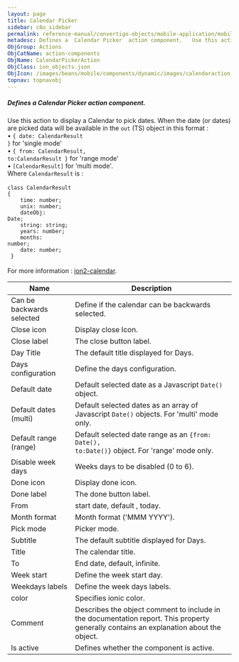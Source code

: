 ```yaml
---
layout: page
title: Calendar Picker
sidebar: c8o_sidebar
permalink: reference-manual/convertigo-objects/mobile-application/mobile-components/action-components/calendar-picker/
metadesc: Defines a  Calendar Picker  action component.   Use this action to display a Calendar to pick dates. When the date (or dates) are picked data will be 
ObjGroup: Actions
ObjCatName: action-components
ObjName: CalendarPickerAction
ObjClass: ion_objects.json
ObjIcon: /images/beans/mobile/components/dynamic/images/calendaraction_color_32x32.png
topnav: topnavobj
---
```

##### Defines a <i>Calendar Picker</i> action component. <br/>

 Use this action to display a Calendar to pick dates. When the date (or dates) are picked data will be available in the <code>out</code> (TS) object in this format :<br/>
 • <code>{ date: CalendarResult }</code> for 'single mode'<br/>
 • <code>{ from: CalendarResult, to:CalendarResult  }</code> for 'range mode'<br/>
 • <code>[CalendarResult]</code> for 'multi mode'.<br/>
Where <code>CalendarResult</code> is :<br/>
<br/>
<code>class CalendarResult {<br/>
&nbsp;&nbsp;&nbsp;time: number;<br/>
&nbsp;&nbsp;&nbsp;unix: number;<br/>
&nbsp;&nbsp;&nbsp;dateObj: Date;<br/>
&nbsp;&nbsp;&nbsp;string: string;<br/>
&nbsp;&nbsp;&nbsp;years: number;<br/>
&nbsp;&nbsp;&nbsp;months: number;<br/>
&nbsp;&nbsp;&nbsp;date: number;<br/>
}</code><br/>
<br/>
For more information : <a href='https://github.com/hsuanxyz/ion2-calendar'>ion2-calendar</a>.

Name | Description 
--- | ---
Can be backwards selected | Define if the calendar can be backwards selected.
Close icon | Display close Icon.
Close label | The close button label.
Day Title | The default title displayed for Days.
Days configuration | Define the days configuration.
Default date | Default selected date as a Javascript <code>Date()</code> object.
Default dates (multi) | Default selected dates as an array of Javascript <code>Date()</code> objects. For 'multi' mode only.
Default range (range) | Default selected date range as an <code>{from: Date(), to:Date()}</code> object. For 'range' mode only.
Disable week days | Weeks days to be disabled (0 to 6).
Done icon | Display done icon.
Done label | The done button label.
From | start date, default , today.
Month format | Month format ('MMM YYYY').
Pick mode | Picker mode.
Subtitle | The default  subtitle displayed for Days.
Title | The calendar title.
To | End date, default, infinite.
Week start | Define the week start day.
Weekdays labels | Define the week days labels.
color | Specifies ionic color.
Comment | Describes the object comment to include in the documentation report.  This property generally contains an explanation about the object. 
Is active | Defines whether the component is active. 

